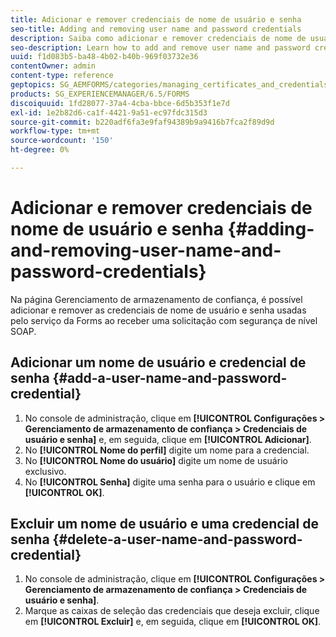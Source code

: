 ```yaml
---
title: Adicionar e remover credenciais de nome de usuário e senha
seo-title: Adding and removing user name and password credentials
description: Saiba como adicionar e remover credenciais de nome de usuário e senha.
seo-description: Learn how to add and remove user name and password credentials.
uuid: f1d083b5-ba48-4b02-b40b-969f03732e36
contentOwner: admin
content-type: reference
geptopics: SG_AEMFORMS/categories/managing_certificates_and_credentials
products: SG_EXPERIENCEMANAGER/6.5/FORMS
discoiquuid: 1fd28077-37a4-4cba-bbce-6d5b353f1e7d
exl-id: 1e2b82d6-ca1f-4421-9a51-ec97fdc315d3
source-git-commit: b220adf6fa3e9faf94389b9a9416b7fca2f89d9d
workflow-type: tm+mt
source-wordcount: '150'
ht-degree: 0%

---
```


# Adicionar e remover credenciais de nome de usuário e senha {#adding-and-removing-user-name-and-password-credentials}

Na página Gerenciamento de armazenamento de confiança, é possível adicionar e remover as credenciais de nome de usuário e senha usadas pelo serviço da Forms ao receber uma solicitação com segurança de nível SOAP.

## Adicionar um nome de usuário e credencial de senha {#add-a-user-name-and-password-credential}

1. No console de administração, clique em **[!UICONTROL Configurações > Gerenciamento de armazenamento de confiança > Credenciais de usuário e senha]** e, em seguida, clique em **[!UICONTROL Adicionar]**.
1. No **[!UICONTROL Nome do perfil]** digite um nome para a credencial.
1. No **[!UICONTROL Nome do usuário]** digite um nome de usuário exclusivo.
1. No **[!UICONTROL Senha]** digite uma senha para o usuário e clique em **[!UICONTROL OK]**.

## Excluir um nome de usuário e uma credencial de senha {#delete-a-user-name-and-password-credential}

1. No console de administração, clique em **[!UICONTROL Configurações > Gerenciamento de armazenamento de confiança > Credenciais de usuário e senha]**.
1. Marque as caixas de seleção das credenciais que deseja excluir, clique em **[!UICONTROL Excluir]** e, em seguida, clique em **[!UICONTROL OK]**.
